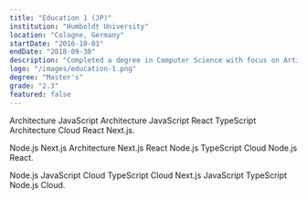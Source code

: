 ```yaml
---
title: "Education 1 (JP)"
institution: "Humboldt University"
location: "Cologne, Germany"
startDate: "2016-10-01"
endDate: "2018-09-30"
description: "Completed a degree in Computer Science with focus on Artificial Intelligence."
logo: "/images/education-1.png"
degree: "Master's"
grade: "2.3"
featured: false
---
```


Architecture JavaScript Architecture JavaScript React TypeScript Architecture Cloud React Next.js.

Node.js Next.js Architecture Next.js React Node.js TypeScript Cloud Node.js React.

Node.js JavaScript Cloud TypeScript Cloud Next.js JavaScript TypeScript Node.js Cloud.

